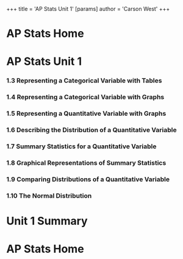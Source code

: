 +++
 title = 'AP Stats Unit 1'
[params]
	author = 'Carson West'
+++
# AP Stats Home

# AP Stats Unit 1
### 1.3 Representing a Categorical Variable with Tables
### 1.4 Representing a Categorical Variable with Graphs
### 1.5 Representing a Quantitative Variable with Graphs
### 1.6 Describing the Distribution of a Quantitative Variable
### 1.7 Summary Statistics for a Quantitative Variable
### 1.8 Graphical Representations of Summary Statistics
### 1.9 Comparing Distributions of a Quantitative Variable
### 1.10 The Normal Distribution

# Unit 1 Summary

# AP Stats Home